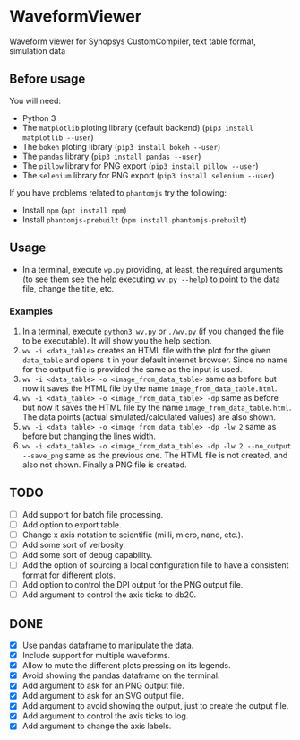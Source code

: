# WaveformViewer
Waveform viewer for Synopsys CustomCompiler, text table format, simulation data

## Before usage
You will need:
- Python 3
- The `matplotlib` ploting library (default backend) (`pip3 install matplotlib --user`)
- The `bokeh` ploting library (`pip3 install bokeh --user`)
- The `pandas` library (`pip3 install pandas --user`)
- The `pillow` library for PNG export (`pip3 install pillow --user`)
- The `selenium` library for PNG export (`pip3 install selenium --user`)

If you have problems related to `phantomjs` try the following:
- Install `npm` (`apt install npm`)
- Install `phantomjs-prebuilt` (`npm install phantomjs-prebuilt`)

## Usage
- In a terminal, execute `wp.py` providing, at least, the required arguments (to see them see the help executing `wv.py --help`) to point to the data file, change the title, etc.

### Examples
1. In a terminal, execute `python3 wv.py` or `./wv.py` (if you changed the file to be executable). It will show you the help section.
2. `wv -i <data_table>` creates an HTML file with the plot for the given `data_table` and opens it in your default internet browser. Since no name for the output file is provided the same as the input is used.
3. `wv -i <data_table> -o <image_from_data_table>` same as before but now it saves the HTML file by the name `image_from_data_table.html`.
4. `wv -i <data_table> -o <image_from_data_table> -dp` same as before but now it saves the HTML file by the name `image_from_data_table.html`. The data points (actual simulated/calculated values) are also shown.
5. `wv -i <data_table> -o <image_from_data_table> -dp -lw 2` same as before but changing the lines width.
6. `wv -i <data_table> -o <image_from_data_table> -dp -lw 2 --no_output --save_png` same as the previous one. The HTML file is not created, and also not shown. Finally a PNG file is created.

## TODO
- [ ] Add support for batch file processing.
- [ ] Add option to export table.
- [ ] Change x axis notation to scientific (milli, micro, nano, etc.).
- [ ] Add some sort of verbosity.
- [ ] Add some sort of debug capability.
- [ ] Add the option of sourcing a local configuration file to have a consistent format for different plots.
- [ ] Add option to control the DPI output for the PNG output file.
- [ ] Add argument to control the axis ticks to db20.

## DONE
- [x] Use pandas dataframe to manipulate the data.
- [x] Include support for multiple waveforms.
- [x] Allow to mute the different plots pressing on its legends.
- [x] Avoid showing the pandas dataframe on the terminal.
- [x] Add argument to ask for an PNG output file.
- [x] Add argument to ask for an SVG output file.
- [x] Add argument to avoid showing the output, just to create the output file.
- [x] Add argument to control the axis ticks to log.
- [x] Add argument to change the axis labels.
